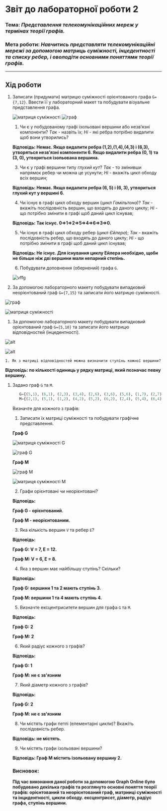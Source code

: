 # Звіт до лабораторної роботи 2
### Тема: _Представлення телекомунікаційних мереж у термінах теорії графів._
### Мета роботи: _Навчитись представляти телекомунікаційні мережі за допомогою матриць суміжності, інцедентності та списку ребер, і оволодіти основними поняттями теорії графів._
---
## Хід роботи

1. Записати (придумати) матрицю суміжності орієнтованого графа `G={7,12}`. Ввести її у лабораторний макет та побудувати візуальне представлення графа.

   ![матриця суміжності](https://github.com/Bohdansenyk/senyk-lab-totk-2021/blob/d61ea61fae107fb0823fc606c8187084ff8cdabc/lab_2/lab2_2.png)
   ![граф](https://github.com/Bohdansenyk/senyk-lab-totk-2021/blob/d61ea61fae107fb0823fc606c8187084ff8cdabc/lab_2/lab2_1.png)

    1. Чи є у побудованому графі ізольовані вершини або незв’язні компоненти? *Tак* - назвіть їх; *Hі* - які ребра потрібно видалити щоб вони утворились?

   **Відповідь: Немає. Якщо видалити ребра (1,2),(1,4),(4,3) і (6,3), утворяться незв’язні компоненти 6. Якщо видалити ребра (0, 1) та (3, 0), утвориться ізольована вершина.**

    3. Чи є у графі вершини типу _глухий кут_? *Так* - то змінивши напрямок ребер чи можна це усунути; *Hі* - вкажіть цикл обходу всіх вершин;

   **Відповідь: Немає. Якщо видалити ребра (6, 5) і (6, 3), утвориться глухий кут у вершині 6.**

    4. Чи існує в графі цикл обходу вершин (_цикл Гамільтона_)? *Так* - вкажіть послідовність вершин, що входять до даного циклу; *Hі* - що потрібно змінити в графі щоб даний цикл існував;

   **Відповідь: Так існує. 0⇒1⇒2⇒5⇒4⇒6⇒3⇒0.**

    5. Чи існує в графі цикл обходу ребер (_цикл Єйлера_); *Так* - вкажіть послідовність ребер, що входять до даного циклу; *Hі* - що потрібно змінити в графі щоб даний цикл існував;

   **Відповідь: Не існує. Для існування циклу Ейлера необхідно, щоби не більше ніж дві вершини мали непарний степінь.**

    6. Побудувати доповнення (обернений) графа `G`.

   ![vffg](https://github.com/Bohdansenyk/senyk-lab-totk-2021/blob/d61ea61fae107fb0823fc606c8187084ff8cdabc/lab_2/lab2_3.png)

1. За допомогою лабораторного макету побудувати випадковий неорієнтований граф `G={7,15}` та записати його матрицю суміжності.

![граф](https://github.com/Bohdansenyk/senyk-lab-totk-2021/blob/d61ea61fae107fb0823fc606c8187084ff8cdabc/lab_2/lab2_4.png)

![матриця суміжності](https://github.com/Bohdansenyk/senyk-lab-totk-2021/blob/d61ea61fae107fb0823fc606c8187084ff8cdabc/lab_2/lab2_5.png)

1. За допомогою лабораторного макету побудувати випадковий орієнтований граф `G={5,10}` та записати його матрицю відповідностей (інцедентності).

![alt](https://github.com/Bohdansenyk/senyk-lab-totk-2021/blob/d61ea61fae107fb0823fc606c8187084ff8cdabc/lab_2/lab2_6.png)

![alt](https://github.com/Bohdansenyk/senyk-lab-totk-2021/blob/d61ea61fae107fb0823fc606c8187084ff8cdabc/lab_2/lab2_7.png)

	1. Як з матриці відповідностей можна визначити ступінь кожної вершини?

**Відповідь: по кількості одиниць у рядку матриці, який позначає певну вершину.**

1. Задано граф `G` та `M`.
    ```python
       G={(5,1), (6,1), (2,3), (3,4), (2,6), (3,6), (5,6), (1,7), (2,7), (3,7), (4,7), (6,7)}
       M={(2,1), (5,1), (1,2), (4,2), (5,2), (6,2), (2,4), (5,4), (6,4), (1,5), (2,5), (4,5), (6,5), (2,6), (4,6), (5,6)}
    ```
   Визначте для кожного з графів:
    1. Записати їх матриці суміжності та побудувати графічне представлення.

   **Граф G**

   ![матриця суміжності G](https://github.com/Bohdansenyk/senyk-lab-totk-2021/blob/d61ea61fae107fb0823fc606c8187084ff8cdabc/lab_2/lab2_8.png)

   ![граф G](https://github.com/Bohdansenyk/senyk-lab-totk-2021/blob/d61ea61fae107fb0823fc606c8187084ff8cdabc/lab_2/lab2_9.png)

   **Граф M**

   ![граф M](https://github.com/Bohdansenyk/senyk-lab-totk-2021/blob/d95c4c17cc22769ee138e213da2f82b11ec3aec2/lab_2/lab2_10.png)

   ![матриця суміжності M](https://github.com/Bohdansenyk/senyk-lab-totk-2021/blob/d95c4c17cc22769ee138e213da2f82b11ec3aec2/lab_2/lab2_11.png)


    2. Графи орієнтовані чи неорієнтовані? 

    **Відповідь:** 

    **Граф G - орієнтований.**

    **Граф М - неорієнтованим.**

    3. Яка кількість вершин `V` та ребер `E`?

    **Відповідь:** 

    **Граф G: V = 7, E = 12.** 

    **Граф М: V = 6, E = 8.**

    4. Яка з вершин має найбільшу ступінь? Скільки?

    **Відповідь:**

    **Граф G: вершини 1 та 2 мають ступінь 3.** 

    **Граф М: вершини 1 та 4 мають ступінь 4.**

    5. Визначте ексцентриситети вершин для графа `G` та `M`.

    **Відповідь:**

    **Граф G: 2** 

    **Граф М: 2**

    6. Який радіус кожного з графів?

    **Відповідь:**

    **Граф G: 1** 

    **Граф М: не є зв'язним**

    7. Який діаметр кожного з графів?

    **Відповідь:**

    **Граф G: 2** 

    **Граф М: не є зв'язним**

    8. Чи містять графи петлі (елементарні цикли)? Вкажіть послідовність ребер.

    **Відповідь: не містять.**

    9. Чи містять графи ізольовані вершини?

    **Відповідь: Граф М містить ізольовану вершину 2.**

    ### Висновок: 

    **Під час виконання даної роботи за допомогою Graph Online було побудовано декілька графів та розглянуто основні поняття теорії графів: орієнтований та неорієнтований граф, матрииці суміжності та інцидентності, цикли обходу. ексцентрисет, діаметр, радіус графа, ступінь вершини.**

